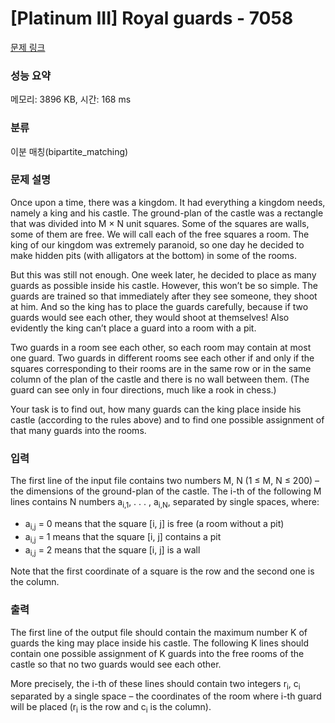 # [Platinum III] Royal guards - 7058 

[문제 링크](https://www.acmicpc.net/problem/7058) 

### 성능 요약

메모리: 3896 KB, 시간: 168 ms

### 분류

이분 매칭(bipartite_matching)

### 문제 설명

<p>Once upon a time, there was a kingdom. It had everything a kingdom needs, namely a king and his castle. The ground-plan of the castle was a rectangle that was divided into M × N unit squares. Some of the squares are walls, some of them are free. We will call each of the free squares a room. The king of our kingdom was extremely paranoid, so one day he decided to make hidden pits (with alligators at the bottom) in some of the rooms.</p>

<p>But this was still not enough. One week later, he decided to place as many guards as possible inside his castle. However, this won’t be so simple. The guards are trained so that immediately after they see someone, they shoot at him. And so the king has to place the guards carefully, because if two guards would see each other, they would shoot at themselves! Also evidently the king can’t place a guard into a room with a pit.</p>

<p>Two guards in a room see each other, so each room may contain at most one guard. Two guards in different rooms see each other if and only if the squares corresponding to their rooms are in the same row or in the same column of the plan of the castle and there is no wall between them. (The guard can see only in four directions, much like a rook in chess.)</p>

<p>Your task is to find out, how many guards can the king place inside his castle (according to the rules above) and to find one possible assignment of that many guards into the rooms.</p>

### 입력 

 <p>The first line of the input file contains two numbers M, N (1 ≤ M, N ≤ 200) – the dimensions of the ground-plan of the castle. The i-th of the following M lines contains N numbers a<sub>i,1</sub>, . . . , a<sub>i,N</sub>, separated by single spaces, where:</p>

<ul>
	<li>a<sub>i,j</sub> = 0 means that the square [i, j] is free (a room without a pit)</li>
	<li>a<sub>i,j</sub> = 1 means that the square [i, j] contains a pit</li>
	<li>a<sub>i,j</sub> = 2 means that the square [i, j] is a wall</li>
</ul>

<p>Note that the first coordinate of a square is the row and the second one is the column.</p>

### 출력 

 <p>The first line of the output file should contain the maximum number K of guards the king may place inside his castle. The following K lines should contain one possible assignment of K guards into the free rooms of the castle so that no two guards would see each other.</p>

<p>More precisely, the i-th of these lines should contain two integers r<sub>i</sub>, c<sub>i</sub> separated by a single space – the coordinates of the room where i-th guard will be placed (r<sub>i</sub> is the row and c<sub>i</sub> is the column).</p>

